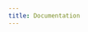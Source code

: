 ```yaml
---
title: Documentation
---
```

<style>
h1 { display: none }
@media (max-width: 767px) { nav.section-toc { display: block; } }
</style>
